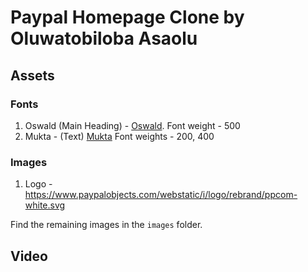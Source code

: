 # Paypal Homepage Clone by Oluwatobiloba Asaolu
## Assets

### Fonts

1. Oswald (Main Heading) - [Oswald](https://fonts.google.com/specimen/Oswald). Font weight - 500
2. Mukta - (Text) [Mukta](https://fonts.google.com/specimen/Mukta)
   Font weights - 200, 400

### Images

1. Logo - https://www.paypalobjects.com/webstatic/i/logo/rebrand/ppcom-white.svg

Find the remaining images in the `images` folder.

## Video

